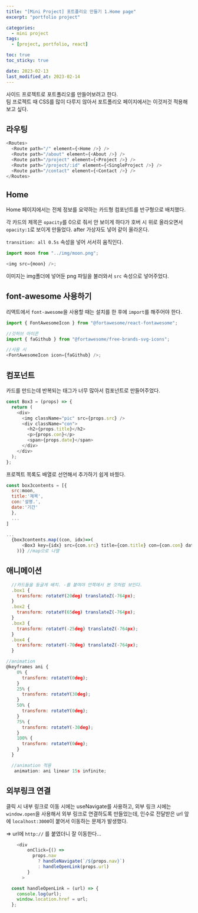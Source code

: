 ```yaml
---
title: "[Mini Project] 포트폴리오 만들기 1.Home page"
excerpt: "portfolio project"

categories:
  - mini project
tags:
  - [project, portfolio, react]

toc: true
toc_sticky: true

date: 2023-02-13
last_modified_at: 2023-02-14
---
```


사이드 프로젝트로 포트폴리오를 만들어보려고 한다. <br />
팀 프로젝트 때 CSS를 많이 다루지 않아서 포트폴리오 페이지에서는 이것저것 적용해보고 싶다.

## 라우팅

```javascript
<Routes>
  <Route path="/" element={<Home />} />
  <Route path="/about" element={<About />} />
  <Route path="/project" element={<Project />} />
  <Route path="/project/:id" element={<SingleProject />} />
  <Route path="/contact" element={<Contact />} />
</Routes>
```

## Home

Home 페이지에서는 전체 정보를 요약하는 카드형 컴포넌트를 반구형으로 배치했다.

각 카드의 제목은 `opacity`를 0으로 줘서 안 보이게 하다가 호버 시 위로 올라오면서 `opacity:1`로 보이게 만들었다.
after 가상자도 넣어 같이 올라온다.

`transition: all 0.5s` 속성을 넣어 서서히 움직인다.

```javascript
import moon from "../img/moon.png";

<img src={moon} />;
```

이미지는 img폴더에 넣어둔 png 파일을 불러와서 `src` 속성으로 넣어주었다.

## font-awesome 사용하기

리액트에서 `font-awesome`을 사용할 때는 설치를 한 후에 `import`를 해주어야 한다.

```javascript
import { FontAwesomeIcon } from "@fortawesome/react-fontawesome";

//깃허브 아이콘
import { faGithub } from "@fortawesome/free-brands-svg-icons";

//사용 시
<FontAwesomeIcon icon={faGithub} />;
```

## 컴포넌트

카드를 만드는데 반복되는 태그가 너무 많아서 컴포넌트로 만들어주었다.

```javascript
const Box3 = (props) => {
  return (
    <div>
      <img className="pic" src={props.src} />
      <div className="con">
        <h2>{props.title}</h2>
        <p>{props.con}</p>
        <span>{props.date}</span>
      </div>
    </div>
  );
};
```

프로젝트 목록도 배열로 선언해서 추가하기 쉽게 바꿨다.

```javascript
const box3contents = [{
  src:moon,
  title:'제목',
  con:'설명.',
  date:'기간'
  },
  ...
]

...
  {box3contents.map((con, idx)=>(
      <Box3 key={idx} src={con.src} title={con.title} con={con.con} date={con.date} />
    ))} //map으로 나열
```

## 애니메이션

```javascript
  //카드들을 둥글게 배치. -를 붙여야 안쪽에서 본 것처럼 보인다.
  .box1 {
    transform: rotateY(20deg) translateZ(-764px);
  }
  .box2 {
    transform: rotateY(65deg) translateZ(-764px);
  }
  .box3 {
    transform: rotateY(-25deg) translateZ(-764px);
  }
  .box4 {
    transform: rotateY(-70deg) translateZ(-764px);
  }

//animation
@keyframes ani {
    0% {
      transform: rotateY(0deg);
    }
    25% {
      transform: rotateY(30deg);
    }
    50% {
      transform: rotateY(0deg);
    }
    75% {
      transform: rotateY(-30deg);
    }
    100% {
      transform: rotateY(0deg);
    }
  }

  //animation 적용
   animation: ani linear 15s infinite;
```

## 외부링크 연결

클릭 시 내부 링크로 이동 시에는 useNavigate를 사용하고, 외부 링크 시에는 `window.open`을 사용해서 외부 링크로 연결하도록 만들었는데, 인수로 전달받은 url 앞에 `localhost:3000`이 붙어서 이동하는 문제가 발생했다.

=> url에 `http://` 를 붙였더니 잘 이동한다...

```javascript
    <div
        onClick={() =>
          props.nav
            ? handleNavigate(`/${props.nav}`)
            : handleOpenLink(props.url)
        }
      >

  const handleOpenLink = (url) => {
    console.log(url);
    window.location.href = url;
  };

```
